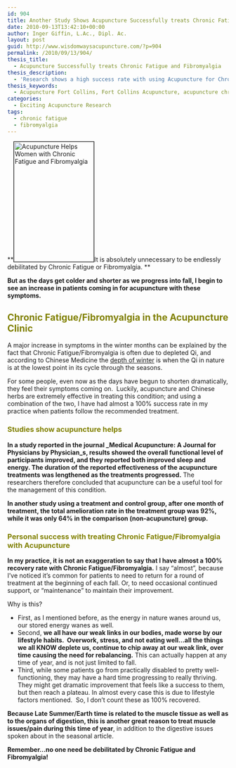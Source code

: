 ```yaml
---
id: 904
title: Another Study Shows Acupuncture Successfully treats Chronic Fatigue and Fibromyalgia
date: 2010-09-13T13:42:10+00:00
author: Inger Giffin, L.Ac., Dipl. Ac.
layout: post
guid: http://www.wisdomwaysacupuncture.com/?p=904
permalink: /2010/09/13/904/
thesis_title:
  - Acupuncture Successfully treats Chronic Fatigue and Fibromyalgia
thesis_description:
  - 'Research shows a high success rate with using Acupuncture for Chronic Fatigue & Fibromyalgia.  My clinical experience backs that up. '
thesis_keywords:
  - Acupuncture Fort Collins, Fort Collins Acupuncture, acupuncture chronic fatigue, acupuncture fibromyalgia
categories:
  - Exciting Acupuncture Research
tags:
  - chronic fatigue
  - fibromyalgia
---
```

**[<img class="alignleft  wp-image-905" style="border: 1px solid black;" title="Acupuncture Helps Women with Chronic Fatigue and Fibromyalgia" src="http://www.wisdomwaysacupuncture.com/wp-content/uploads/2010/09/43.jpg" alt="Acupuncture Helps Women with Chronic Fatigue and Fibromyalgia" width="182" height="273" />](http://www.wisdomwaysacupuncture.com/wp-content/uploads/2010/09/43.jpg)It is absolutely unnecessary to be endlessly debilitated by Chronic Fatigue or Fibromyalgia. ** 

**But as the days get colder and shorter as we progress into fall, I begin to see an increase in patients coming in for acupuncture with these symptoms.**

## <span style="color: #808000;">Chronic Fatigue/Fibromyalgia in the Acupuncture Clinic</span>

A major increase in symptoms in the winter months can be explained by the fact that Chronic Fatigue/Fibromyalgia is often due to depleted Qi, and according to Chinese Medicine the [depth of winter](http://www.wisdomwaysacupuncture.com/2018/01/12/the-depths-of-water-will-keep-you-balanced-this-winter/) is when the Qi in nature is at the lowest point in its cycle through the seasons.

For some people, even now as the days have begun to shorten dramatically, they feel their symptoms coming on.  Luckily, acupuncture and Chinese herbs are extremely effective in treating this condition; and using a combination of the two, I have had almost a 100% success rate in my practice when patients follow the recommended treatment.

### <span style="color: #808000;"><strong>Studies show acupuncture helps </strong></span>

**In a study reported in the journal _Medical Acupuncture: A Journal for Physicians by Physician_s, results showed the overall functional level of participants improved, and they reported both improved sleep and energy. The duration of the reported effectiveness of the acupuncture treatments was lengthened as the treatments progressed.** The researchers therefore concluded that acupuncture can be a useful tool for the management of this condition.

**In another study using a treatment and control group, after one month of treatment, the total amelioration rate in the treatment group was 92%, while it was only 64% in the comparison (non-acupuncture) group.**

### <span style="color: #808000;"><strong>Personal success with treating Chronic Fatigue/Fibromyalgia with Acupuncture<br /> </strong></span>

**In my practice, it is not an exaggeration to say that I have almost a 100% recovery rate with Chronic Fatigue/Fibromyalgia.** I say &#8220;almost&#8221;, because I&#8217;ve noticed it&#8217;s common for patients to need to return for a round of treatment at the beginning of each fall. Or, to need occasional continued support, or &#8220;maintenance&#8221; to maintain their improvement.

Why is this?

  * First, as I mentioned before, as the energy in nature wanes around us, our stored energy wanes as well.
  * Second, **we all have our weak links in our bodies, made worse by our lifestyle habits.  Overwork, stress, and not eating well&#8230;all the things we all KNOW deplete us, continue to chip away at our weak link, over time causing the need for rebalancing.** This can actually happen at any time of year, and is not just limited to fall.
  * Third, while some patients go from practically disabled to pretty well-functioning, they may have a hard time progressing to really thriving.  They might get dramatic improvement that feels like a success to them, but then reach a plateau. In almost every case this is due to lifestyle factors mentioned.  So, I don&#8217;t count these as 100% recovered.

**Because Late Summer/Earth time is related to the muscle tissue as well as to the organs of digestion, this is another great reason to treat muscle issues/pain during this time of year**, in addition to the digestive issues spoken about in the seasonal article.

**Remember&#8230;no one need be debilitated by Chronic Fatigue and Fibromyalgia!**
